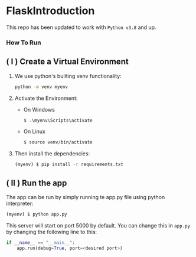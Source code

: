 # FlaskIntroduction

This repo has been updated to work with `Python v3.8` and up.

### How To Run

## ( I ) Create a Virtual Environment
1. We use python's builting venv functionality:
    ```bash
    python -m venv myenv
    ```

2. Activate the Environment:
    * On Windows
        ```powershell
        $ .\myenv\Scripts\activate
        ```
    * On Linux
        ```bash
        $ source venv/bin/activate
        ```

3. Then install the dependencies:
    ```bash
    (myenv) $ pip install -r requirements.txt
    ```

## ( II ) Run the app
The app can be run by simply running te app.py file using python interpreter:

```bash
(myenv) $ python app.py
```

This server will start on port 5000 by default. You can change this in `app.py` by changing the following line to this:

```python
if __name__ == "__main__":
    app.run(debug=True, port=<desired port>)
```

